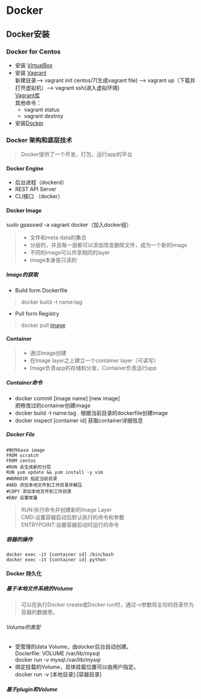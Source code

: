 # Docker

## Docker安装
### Docker for Centos
- 安装 [VirtualBox](https://www.virtualbox.org/wiki/Downloads)
- 安装 [Vagrant](https://www.vagrantup.com/downloads.html)  
新建目录--> vagrant init centos/7(生成vagrant file) --> vagrant up（下载并打开虚拟机）--> vagrant ssh(进入虚拟环境)  
[Vagrant库](https://app.vagrantup.com/boxes/search)  
其他命令：
    - vagrant status 
    - vagrant destroy
- 安装[Docker](https://docs.docker.com/v17.12/install/linux/docker-ce/centos/#install-docker-ce-1)  

### Docker 架构和底层技术
> Docker提供了一个开发，打包，运行app的平台
#### Docker Engine
- 后台进程（dockerd）
- REST API Server
- CLI接口 （docker）
#### Docker Image
sudo gpasswd -a vagrant docker（加入docker组）
> - 文件和meta data的集合
> - 分层的，并且每一层都可以添加改变删除文件，成为一个新的image
> - 不同的image可以共享相同的layer
> - image本身是只读的
##### Image的获取
- Build form Dockerfile
> docker build -t name:tag
- Pull form Registry
> docker pull [image](https://hub.docker.com/)

#### Container
> - 通过Image创建
> - 在Image layer之上建立一个container layer（可读写）
> - Image负责app的存储和分发，Container负责运行app
##### Container命令
- docker commit [image name] [new image]  
把修改过的container创建image
- docker build -t name:tag .
根据当前目录的dockerfile创建image
- docker inspect [container id]
获取container详细信息

##### Docker File
```
#制作base image
FROM scratch
FROM centos
#RUN 会生成新的分层
RUN yum update && yum install -y vim
#WORKDIR 指定当前目录
#ADD 添加本地文件到工作目录并解压
#COPY 添加本地文件到工作目录 
#ENV 设置常量
```
> RUN:执行命令并创建新的Image Layer  
> CMD:设置容器启动后默认执行的命令和参数  
> ENTRYPOINT:设置容器启动时运行的命令
##### 容器的操作
```
docker exec -it [container id] /bin/bash
docker exec -it [container id] python
```
#### Docker 持久化
##### 基于本地文件系统的Volume
> 可以在执行Docker create或Docker run时，通过-v参数将主句的目录作为容器的数据卷。  

###### Volume的类型
- 受管理的data Volume，由docker后台自动创建。  
Doclerfile: VOLUME /var/lib/mysql  
docker run -v mysql:/var/lib/mysql
- 绑定挂载的Volume，具体挂载位置可以由用户指定。  
docker run -v [本地目录]:[容器目录]
##### 基于plugin和Volume
